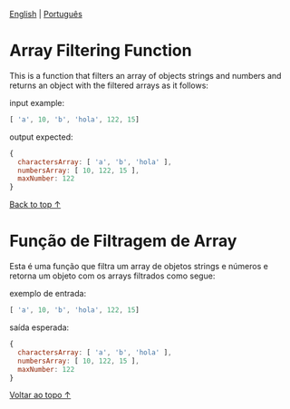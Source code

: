 <div id='top'></div>

[English](#en) | [Português](#pt)

<div id='en'></div>

# Array Filtering Function

This is a function that filters an array of objects strings and numbers and returns an object with the filtered arrays as it follows:

input example:
```js
[ 'a', 10, 'b', 'hola', 122, 15]
```

output expected:
```js
{
  charactersArray: [ 'a', 'b', 'hola' ],
  numbersArray: [ 10, 122, 15 ],
  maxNumber: 122
}
```

[Back to top ↑](#top)



<div id='pt'></div>

# Função de Filtragem de Array

Esta é uma função que filtra um array de objetos strings e números e retorna um objeto com os arrays filtrados como segue:

exemplo de entrada:
```js
[ 'a', 10, 'b', 'hola', 122, 15]
```

saída esperada:
```js
{
  charactersArray: [ 'a', 'b', 'hola' ],
  numbersArray: [ 10, 122, 15 ],
  maxNumber: 122
}
```
[Voltar ao topo ↑](#top)
